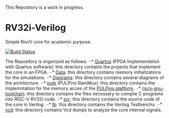 This Repository is a work in progress.

# RV32i-Verilog
Simple RiscV core for academic purpose. 

[![Build Status](https://travis-ci.com/4a1c0/RV32i-Verilog.svg?branch=master)](https://travis-ci.com/4a1c0/RV32i-Verilog)

The Repository is organized as follows:
⋅⋅* [Quartus](Quartus) (FPGA Implementation with Quartus software): this directory contains the projects that implement the core in an FPGA.
⋅⋅* [Data](data): this directory contains memory initializations for the simulations.
⋅⋅* [Diagrams](diagrams): this directory contains several diagrams of the architecture.
⋅⋅* [pulp](pulp) (PULPino RamMux): this directory contains the implemntation for the memory acces of the [PULPino platform](https://github.com/pulp-platform/pulpino).
⋅⋅* [riscv-gnu-toolchain](riscv-gnu-toolchain): this directory contains the files necessary to complie C programs into RISC-V RV32I code.
⋅⋅* [src](src): this directory contains the source code of the core in Verilog.
⋅⋅* [tb](tb): this directory contains the Verilog Testbenchs.
⋅⋅* [vcd](vcd): this directory contains Vcd dumps to analyze the core internal signals.
  
